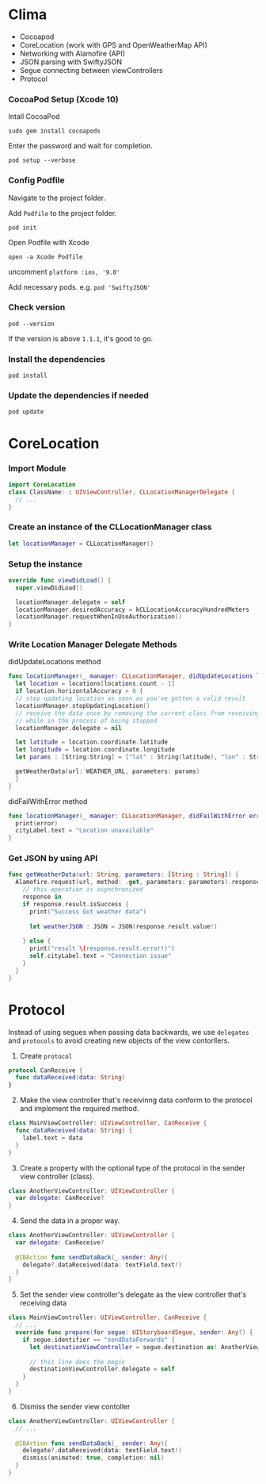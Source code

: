 # Clima


- Cocoapod
- CoreLocation (work with GPS and OpenWeatherMap API)
- Networking with Alamofire (API)
- JSON parsing with SwiftyJSON
- Segue connecting between viewControllers
- Protocol

### CocoaPod Setup (Xcode 10)
Intall CocoaPod

```
sudo gem install cocoapods
```
Enter the password and wait for completion.

```
pod setup --verbose
```

### Config Podfile

Navigate to the project folder.

Add ```Podfile``` to the project folder.
```
pod init
```

Open Podfile with Xcode
```
open -a Xcode Podfile
```

uncomment ```platform :ios, '9.0'```

Add necessary pods. e.g. ```pod 'SwiftyJSON'```



### Check version
```
pod --version
```
If the version is above ```1.1.1```, it's good to go.


### Install the dependencies
```
pod install
```

### Update the dependencies if needed
```
pod update
```


# CoreLocation

### Import Module 
```swift
import CoreLocation
class ClassName: : UIViewController, CLLocationManagerDelegate {
  // ...
}
```
### Create an instance of the CLLocationManager class
```swift
let locationManager = CLLocationManager()
```

### Setup the instance
```swift
override func viewDidLoad() {
  super.viewDidLoad()

  locationManager.delegate = self
  locationManager.desiredAccuracy = kCLLocationAccuracyHundredMeters
  locationManager.requestWhenInUseAuthorization()
}
```

### Write Location Manager Delegate Methods

didUpdateLocations method
```swift
func locationManager(_ manager: CLLocationManager, didUpdateLocations locations: [CLLocation]) {
  let location = locations[locations.count - 1]
  if location.horizontalAccuracy > 0 {
  // stop updating location as soon as you've gotten a valid result
  locationManager.stopUpdatingLocation()
  // receive the data once by removing the current class from receiving messages from the location
  // while in the process of being stopped
  locationManager.delegate = nil

  let latitude = location.coordinate.latitude
  let longitude = location.coordinate.longitude
  let params : [String:String] = ["lat" : String(latitude), "lon" : String(longitude), "appid" : APP_ID]

  getWeatherData(url: WEATHER_URL, parameters: params)
  }
}
```

didFailWithError method
```swift
func locationManager(_ manager: CLLocationManager, didFailWithError error: Error) {
  print(error)
  cityLabel.text = "Location unavailable"
}
```

### Get JSON by using API
```swift
func getWeatherData(url: String, parameters: [String : String]) {
  Alamofire.request(url, method: .get, parameters: parameters).responseJSON {
    // this operation is asynchronized
    response in
    if response.result.isSuccess {
      print("Success Got weather data")
      
      let weatherJSON : JSON = JSON(response.result.value!)
    
    } else {
      print("result \(response.result.error!)")
      self.cityLabel.text = "Connection issue"
    }
  }
}
```


# Protocol

Instead of using segues when passing data backwards, we use  ```delegates```  and ```protocols``` to avoid creating new objects of the view contorllers.

1. Create ```protocol```
```swift
protocol CanReceive {
  func dataReceived(data: String)
}
```

2. Make the view controller that's receivinng data conform to the protocol and implement the required method.
```swift
class MainViewController: UIViewController, CanReceive {
  func dataReceived(data: String) {
    label.text = data
  }
}
```

3. Create a property with the optional type of the protocol in the sender view controller (class).
```swift
class AnotherViewController: UIViewController {
  var delegate: CanReceive? 
}
```

4. Send the data in a proper way.
```swift
class AnotherViewController: UIViewController {
  var delegate: CanReceive?
  
  @IBAction func sendDataBack(_ sender: Any){
    delegate?.dataReceived(data: textField.text!)
  }
}
```

5. Set the sender view controller's delegate as the view controller that's receiving data
```swift
class MainViewController: UIViewController, CanReceive {
  // ...
  override func prepare(for segue: UIStoryboardSegue, sender: Any?) {
    if segue.identifier == "sendDataForwards" {
      let destinationViewController = segue.destination as! AnotherViewController
  
      // this line does the magic
      destinationViewController.delegate = self
    }
  }
}
```

6. Dismiss the sender view contoller
```swift
class AnotherViewController: UIViewController {
  // ...
  
  @IBAction func sendDataBack(_ sender: Any){
    delegate?.dataReceived(data: textField.text!)
    dismiss(animated: true, completion: nil)
  }
}
```
